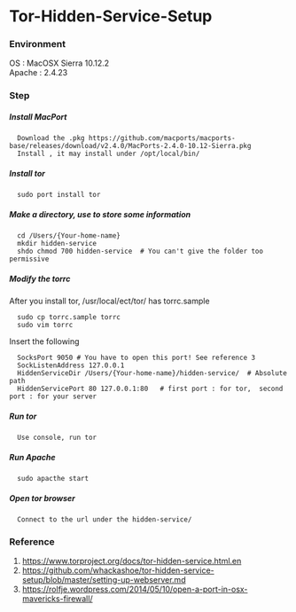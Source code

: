# Tor-Hidden-Service-Setup

### Environment
OS : MacOSX Sierra 10.12.2 <br>
Apache : 2.4.23

### Step
##### Install MacPort
```
  Download the .pkg https://github.com/macports/macports-base/releases/download/v2.4.0/MacPorts-2.4.0-10.12-Sierra.pkg
  Install , it may install under /opt/local/bin/
```
##### Install tor
```
  sudo port install tor
```

##### Make a directory, use to store some information
```
  cd /Users/{Your-home-name}
  mkdir hidden-service
  shdo chmod 700 hidden-service  # You can't give the folder too permissive
```
##### Modify the torrc

  After you install tor, /usr/local/ect/tor/ has torrc.sample
```
  sudo cp torrc.sample torrc
  sudo vim torrc
```
  Insert the following
```
  SocksPort 9050 # You have to open this port! See reference 3
  SockListenAddress 127.0.0.1
  HiddenServiceDir /Users/{Your-home-name}/hidden-service/  # Absolute path
  HiddenServicePort 80 127.0.0.1:80   # first port : for tor,  second port : for your server
```
##### Run tor
``` 
  Use console, run tor
```
##### Run Apache
```
  sudo apacthe start
```

##### Open tor browser
```
  Connect to the url under the hidden-service/
```

### Reference
1. https://www.torproject.org/docs/tor-hidden-service.html.en
2. https://github.com/whackashoe/tor-hidden-service-setup/blob/master/setting-up-webserver.md
3. https://rolfje.wordpress.com/2014/05/10/open-a-port-in-osx-mavericks-firewall/
